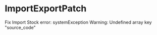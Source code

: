 # ImportExportPatch
Fix Import Stock error: systemException Warning: Undefined array key "source_code"
